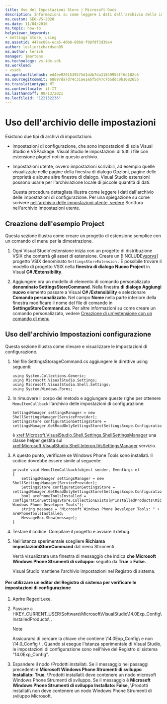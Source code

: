 ```yaml
---
title: Uso del Impostazioni Store | Microsoft Docs
description: Informazioni su come leggere i dati dall'archivio delle impostazioni di configurazione, che sono impostazioni di sola Visual Studio e VSPackage.
ms.custom: SEO-VS-2020
ms.date: 11/04/2016
ms.topic: how-to
helpviewer_keywords:
- Settings Store, using
ms.assetid: 447ec08a-eca5-40b8-89b0-f98fdf3d39a4
author: leslierichardson95
ms.author: lerich
manager: jmartens
ms.technology: vs-ide-sdk
ms.workload:
- vssdk
ms.openlocfilehash: ed4ee9291539575d1ddb7da31849955ff6d182c6
ms.sourcegitcommit: 68897da7d74c31ae1ebf5d47c7b5ddc9b108265b
ms.translationtype: MT
ms.contentlocale: it-IT
ms.lasthandoff: 08/13/2021
ms.locfileid: "122132236"
---
```

# <a name="using-the-settings-store"></a>Uso dell'archivio delle impostazioni
Esistono due tipi di archivi di impostazioni:

- Impostazioni di configurazione, che sono impostazioni di sola Visual Studio e VSPackage. Visual Studio le impostazioni di tutti i file con estensione pkgdef noti in questo archivio.

- Impostazioni utente, ovvero impostazioni scrivibili, ad esempio quelle  visualizzate nelle pagine della finestra di dialogo Opzioni, pagine delle proprietà e alcune altre finestre di dialogo. Visual Studio estensioni possono usarle per l'archiviazione locale di piccole quantità di dati.

  Questa procedura dettagliata illustra come leggere i dati dall'archivio delle impostazioni di configurazione. Per una spiegazione su come scrivere [nell'archivio delle impostazioni utente, vedere](../extensibility/writing-to-the-user-settings-store.md) Scrittura nell'archivio Impostazioni utente.

## <a name="creating-the-example-project"></a>Creazione dell'esempio Project
 Questa sezione illustra come creare un progetto di estensione semplice con un comando di menu per la dimostrazione.

1. Ogni Visual Studio'estensione inizia con un progetto di distribuzione VSIX che conterrà gli asset di estensione. Creare un [!INCLUDE[vsprvs](../code-quality/includes/vsprvs_md.md)] progetto VSIX denominato `SettingsStoreExtension` . È possibile trovare il modello di progetto VSIX nella **finestra di dialogo Nuovo Project** in Visual **C# /Extensibility**.

2. Aggiungere ora un modello di elemento di comando personalizzato **denominato SettingsStoreCommand**. Nella finestra **di dialogo Aggiungi nuovo** elemento passare a Visual **C# /Extensibility** e selezionare **Comando personalizzato**. Nel campo **Nome** nella parte inferiore della finestra modificare il nome del file di comando in **SettingsStoreCommand.cs**. Per altre informazioni su come creare un comando personalizzato, vedere [Creazione di un'estensione con un comando di menu](../extensibility/creating-an-extension-with-a-menu-command.md)

## <a name="using-the-configuration-settings-store"></a>Uso dell'archivio Impostazioni configurazione
 Questa sezione illustra come rilevare e visualizzare le impostazioni di configurazione.

1. Nel file SettingsStorageCommand.cs aggiungere le direttive using seguenti:

   ```
   using System.Collections.Generic;
   using Microsoft.VisualStudio.Settings;
   using Microsoft.VisualStudio.Shell.Settings;
   using System.Windows.Forms;
   ```

2. In rimuovere il corpo del metodo e aggiungere queste righe per ottenere `MenuItemCallback` l'archivio delle impostazioni di configurazione:

   ```
   SettingsManager settingsManager = new ShellSettingsManager(ServiceProvider);
   SettingsStore configurationSettingsStore = settingsManager.GetReadOnlySettingsStore(SettingsScope.Configuration);
   ```

    è <xref:Microsoft.VisualStudio.Shell.Settings.ShellSettingsManager> una classe helper gestita sul <xref:Microsoft.VisualStudio.Shell.Interop.IVsSettingsManager> servizio.

3. A questo punto, verificare se Windows Phone Tools sono installati. Il codice dovrebbe essere simile al seguente:

   ```
   private void MenuItemCallback(object sender, EventArgs e)
   {
       SettingsManager settingsManager = new ShellSettingsManager(ServiceProvider);
       SettingsStore configurationSettingsStore = settingsManager.GetReadOnlySettingsStore(SettingsScope.Configuration);
       bool arePhoneToolsInstalled = configurationSettingsStore.CollectionExists(@"InstalledProducts\Microsoft Windows Phone Developer Tools");
       string message = "Microsoft Windows Phone Developer Tools: " + arePhoneToolsInstalled;
       MessageBox.Show(message);
   }
   ```

4. Testare il codice. Compilare il progetto e avviare il debug.

5. Nell'istanza sperimentale scegliere **Richiama** **impostazioniStoreCommand** dal menu Strumenti .

    Verrà visualizzata una finestra di messaggio che indica **che Microsoft Windows Phone Strumenti di sviluppo:** seguito da **True** o **False.**

   Visual Studio mantiene l'archivio impostazioni nel Registro di sistema.

#### <a name="to-use-a-registry-editor-to-verify-configuration-settings"></a>Per utilizzare un editor del Registro di sistema per verificare le impostazioni di configurazione

1. Aprire Regedit.exe.

2. Passare a HKEY_CURRENT_USER\Software\Microsoft\VisualStudio\14.0Exp_Config\InstalledProducts\\ .

    > [!NOTE]
    > Assicurarsi di cercare la chiave che contiene \14.0Exp_Config\ e non \14.0_Config \\ . Quando si esegue l'istanza sperimentale di Visual Studio, le impostazioni di configurazione sono nell'hive del Registro di sistema "14.0Exp_Config".

3. Espandere il nodo \Prodotti installati\. Se il messaggio nei passaggi precedenti è **Microsoft Windows Phone Strumenti di sviluppo Installato: True**, \Prodotti installati\ deve contenere un nodo microsoft Windows Phone Strumenti di sviluppo. Se il messaggio è **Microsoft Windows Phone Strumenti di sviluppo Installato: False,** \Prodotti installati\ non deve contenere un nodo Windows Phone Strumenti di sviluppo Microsoft.

